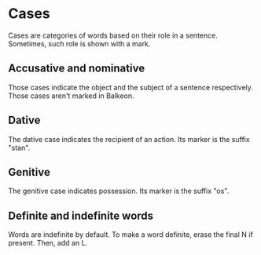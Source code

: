 # Cases
Cases are categories of words based on their role in a sentence. Sometimes, such role is shown with a mark.

## Accusative and nominative
Those cases indicate the object and the subject of a sentence respectively. Those cases aren't marked in Balkeon.

## Dative
The dative case indicates the recipient of an action. Its marker is the suffix "stan".

## Genitive
The genitive case indicates possession. Its marker is the suffix "os".

## Definite and indefinite words
Words are indefinite by default.
To make a word definite, erase the final N if present. Then, add an L.
